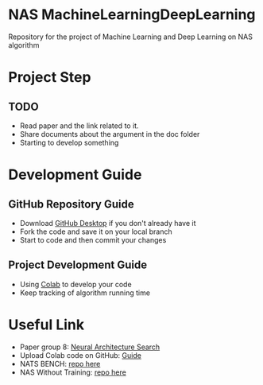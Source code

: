 # NAS MachineLearningDeepLearning
Repository for the project of Machine Learning and Deep Learning on NAS algorithm

# Project Step
## TODO
- Read paper and the link related to it.
- Share documents about the argument in the doc folder
- Starting to develop something

# Development Guide
## GitHub Repository Guide
- Download [GitHub Desktop](https://desktop.github.com/) if you don't already have it
- Fork the code and save it on your local branch
- Start to code and then commit your changes
## Project Development Guide
- Using [Colab](https://colab.research.google.com/) to develop your code
- Keep tracking of algorithm running time

# Useful Link
- Paper group 8: [Neural Architecture Search](doc/paper.pdf)
- Upload Colab code on GitHub: [Guide](https://bebi103a.github.io/lessons/02/git_with_colab.html#:~:text=After%20you%20have%20made%20changes,be%20pushed%20to%20your%20repository.)
- NATS BENCH: [repo here](https://github.com/D-X-Y/NATS-Bench)
- NAS Without Training: [repo here](https://github.com/BayesWatch/nas-without-training)

